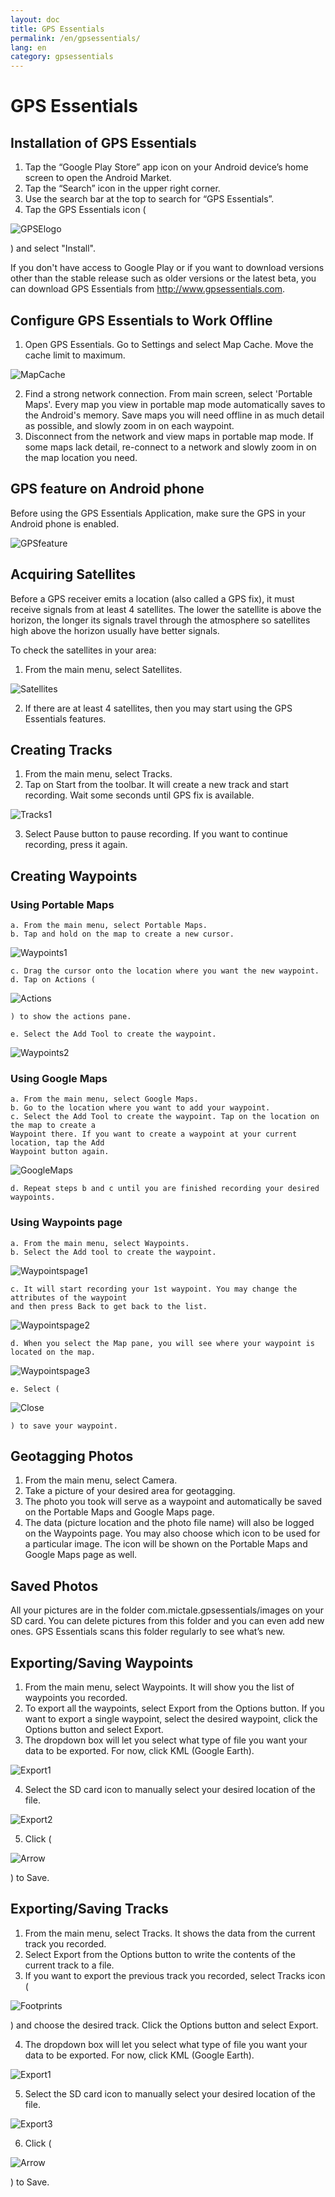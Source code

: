 ```yaml
---
layout: doc
title: GPS Essentials
permalink: /en/gpsessentials/
lang: en
category: gpsessentials
---
```


GPS Essentials
============

Installation of GPS Essentials
-------------

1. Tap the “Google Play Store” app icon on your Android device’s home screen to open the Android Market.
2. Tap the “Search” icon in the upper right corner.
3. Use the search bar at the top to search for “GPS Essentials”.
4. Tap the GPS Essentials icon (

![GPSElogo][]

) and select "Install".

If you don't have access to Google Play or if you want to download versions other than the stable release
such as older versions or the latest beta, you can download GPS Essentials from http://www.gpsessentials.com.

Configure GPS Essentials to Work Offline
-------------

1. Open GPS Essentials. Go to Settings and select Map Cache. Move the cache limit to maximum.

![MapCache][]

2. Find a strong network connection. From main screen, select 'Portable Maps'. Every map you view in portable
map mode automatically saves to the Android's memory. Save maps you will need offline in as much detail as
possible, and slowly zoom in on each waypoint.
3. Disconnect from the network and view maps in portable map mode. If some maps lack detail, re-connect to a
network and slowly zoom in on the map location you need.

GPS feature on Android phone
-------------

Before using the GPS Essentials Application, make sure the GPS in your Android phone is enabled.

![GPSfeature][]

Acquiring Satellites
-------------

Before a GPS receiver emits a location (also called a GPS fix), it must receive signals from at least 4 satellites.
The lower the satellite is above the horizon, the longer its signals travel through the atmosphere so satellites
high above the horizon usually have better signals. 

To check the satellites in your area:
1. From the main menu, select Satellites.

![Satellites][]

2. If there are at least 4 satellites, then you may start using the GPS Essentials features.

Creating Tracks
-------------

1. From the main menu, select Tracks.
2. Tap on Start from the toolbar. It will create a new track and start recording. Wait some seconds until GPS fix is
available.

![Tracks1][]

3. Select Pause button to pause recording. If you want to continue recording, press it again.

Creating Waypoints
-------------

### Using Portable Maps
	a. From the main menu, select Portable Maps.
	b. Tap and hold on the map to create a new cursor.

![Waypoints1][]

	c. Drag the cursor onto the location where you want the new waypoint.
	d. Tap on Actions (
	
![Actions][]
	
	) to show the actions pane.
	
	e. Select the Add Tool to create the waypoint.
	
![Waypoints2][]
	
### Using Google Maps
	a. From the main menu, select Google Maps.
	b. Go to the location where you want to add your waypoint.
	c. Select the Add Tool to create the waypoint. Tap on the location on the map to create a 
    Waypoint there. If you want to create a waypoint at your current location, tap the Add
	Waypoint button again.

![GoogleMaps][]

	d. Repeat steps b and c until you are finished recording your desired waypoints.

### Using Waypoints page
	a. From the main menu, select Waypoints.
	b. Select the Add tool to create the waypoint.

![Waypointspage1][]

	c. It will start recording your 1st waypoint. You may change the attributes of the waypoint
	and then press Back to get back to the list.
	
![Waypointspage2][]

	d. When you select the Map pane, you will see where your waypoint is located on the map.
	
![Waypointspage3][]

	e. Select (
	
![Close][]

	) to save your waypoint.
	
Geotagging Photos
-------------

1. From the main menu, select Camera.
2. Take a picture of your desired area for geotagging.
3. The photo you took will serve as a waypoint and automatically be saved on the Portable Maps
and Google Maps page.
4. The data (picture location and the photo file name) will also be logged on the Waypoints page.
You may also choose which icon to be used for a particular image. The icon will be shown on the
Portable Maps and Google Maps page as well.

Saved Photos
-------------

All your pictures are in the folder com.mictale.gpsessentials/images on your SD card. You can
delete pictures from this folder and you can even add new ones. GPS Essentials scans this folder
regularly to see what’s new.

Exporting/Saving Waypoints
-------------

1. From the main menu, select Waypoints. It will show you the list of waypoints you recorded.
2. To export all the waypoints, select Export from the Options button. If you want to export
a single waypoint, select the desired waypoint, click the Options button and select Export.
3. The dropdown box will let you select what type of file you want your data to be exported.
For now, click KML (Google Earth).

![Export1][]

4. Select the SD card icon to manually select your desired location of the file.

![Export2][]

5. Click (

![Arrow][]

) to Save.

Exporting/Saving Tracks
-------------

1. From the main menu, select Tracks. It shows the data from the current track you recorded.
2. Select Export from the Options button to write the contents of the current track to a file.
3. If you want to export the previous track you recorded, select Tracks icon (

![Footprints][]

) and choose the desired track. Click the Options button and select Export.

4. The dropdown box will let you select what type of file you want your data to be exported.
For now, click KML (Google Earth).

![Export1][]

5. Select the SD card icon to manually select your desired location of the file.

![Export3][]

6. Click (

![Arrow][]

) to Save.

[GPSElogo]: {{site.baseurl}}/gpsessentials/Logo.png
[MapCache]: {{site.baseurl}}/gpsessentials/mapcache.png
[GPSfeature]: {{site.baseurl}}/gpsessentials/gpsenable.png
[Satellites]: {{site.baseurl}}/gpsessentials/satellites.png
[Tracks1]: {{site.baseurl}}/gpsessentials/newtrackstart.png
[Waypoints1]: {{site.baseurl}}/gpsessentials/cursor.png
[Actions]: {{site.baseurl}}/gpsessentials/actionsbutton.png
[Waypoints2]: {{site.baseurl}}/gpsessentials/addwaypoint.png
[GoogleMaps]: {{site.baseurl}}/gpsessentials/addwaypointgooglemaps.png
[Waypointspage1]: {{site.baseurl}}/gpsessentials/add.png
[Waypointspage2]: {{site.baseurl}}/gpsessentials/wp.png
[Waypointspage3]: {{site.baseurl}}/gpsessentials/map.png
[Close]: {{site.baseurl}}/gpsessentials/save.png
[Export1]: {{site.baseurl}}/gpsessentials/export.png
[Export2]: {{site.baseurl}}/gpsessentials/exportwaypoints.png
[Arrow]: {{site.baseurl}}/gpsessentials/savebutton.png
[Footprints]: {{site.baseurl}}/gpsessentials/tracksicon.png
[Export3]: {{site.baseurl}}/gpsessentials/sdcardsave.png